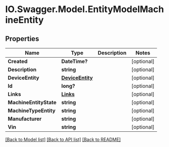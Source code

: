 # IO.Swagger.Model.EntityModelMachineEntity
## Properties

Name | Type | Description | Notes
------------ | ------------- | ------------- | -------------
**Created** | **DateTime?** |  | [optional] 
**Description** | **string** |  | [optional] 
**DeviceEntity** | [**DeviceEntity**](DeviceEntity.md) |  | [optional] 
**Id** | **long?** |  | [optional] 
**Links** | [**Links**](Links.md) |  | [optional] 
**MachineEntityState** | **string** |  | [optional] 
**MachineTypeEntity** | **string** |  | [optional] 
**Manufacturer** | **string** |  | [optional] 
**Vin** | **string** |  | [optional] 

[[Back to Model list]](../README.md#documentation-for-models) [[Back to API list]](../README.md#documentation-for-api-endpoints) [[Back to README]](../README.md)

